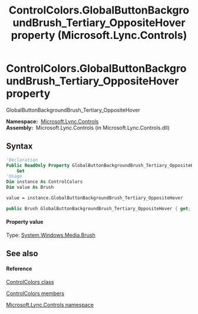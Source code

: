 ﻿---
title: ControlColors.GlobalButtonBackgroundBrush_Tertiary_OppositeHover property  (Microsoft.Lync.Controls)
TOCTitle: 'GlobalButtonBackgroundBrush_Tertiary_OppositeHover property '
ms:assetid: P:Microsoft.Lync.Controls.ControlColors.GlobalButtonBackgroundBrush_Tertiary_OppositeHover_DI_3_UC_OCS14MrefLyncWPF
ms:mtpsurl: https://msdn.microsoft.com/en-us/library/microsoft.lync.controls.controlcolors.globalbuttonbackgroundbrush_tertiary_oppositehover_di_3_uc_ocs14mreflyncwpf(v=office.15)
ms:contentKeyID: 48600649
ms.date: 07/28/2014
mtps_version: v=office.15
f1_keywords:
- Microsoft.Lync.Controls.ControlColors.GlobalButtonBackgroundBrush_Tertiary_OppositeHover
dev_langs:
- CSharp
- JScript
- VB
- other
---

# ControlColors.GlobalButtonBackgroundBrush\_Tertiary\_OppositeHover property

GlobalButtonBackgroundBrush\_Tertiary\_OppositeHover

**Namespace:**  [Microsoft.Lync.Controls](microsoft-lync-controls-namespace_1.md)  
**Assembly:**  Microsoft.Lync.Controls (in Microsoft.Lync.Controls.dll)

## Syntax

``` vb
'Declaration
Public ReadOnly Property GlobalButtonBackgroundBrush_Tertiary_OppositeHover As Brush
    Get
'Usage
Dim instance As ControlColors
Dim value As Brush

value = instance.GlobalButtonBackgroundBrush_Tertiary_OppositeHover
```

``` csharp
public Brush GlobalButtonBackgroundBrush_Tertiary_OppositeHover { get; }
```

#### Property value

Type: [System.Windows.Media.Brush](http://msdn2.microsoft.com/en-us/library/ms634880)  

## See also

#### Reference

[ControlColors class](controlcolors-class-microsoft-lync-controls_1.md)

[ControlColors members](controlcolors-members-microsoft-lync-controls_1.md)

[Microsoft.Lync.Controls namespace](microsoft-lync-controls-namespace_1.md)

